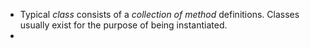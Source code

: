 - Typical *class* consists of a *collection of method* definitions. Classes usually exist for the purpose of being instantiated.
- 